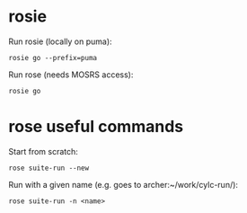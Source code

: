 rosie
=====

Run rosie (locally on puma):

    rosie go --prefix=puma

Run rose (needs MOSRS access):

    rosie go

rose useful commands
====================

Start from scratch:

    rose suite-run --new

Run with a given name (e.g. goes to archer:~/work/cylc-run/<name>):

    rose suite-run -n <name>
